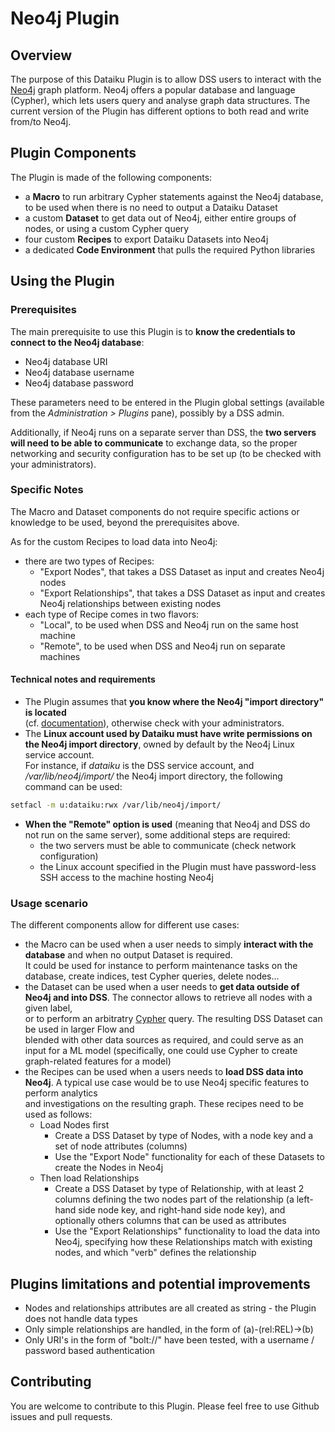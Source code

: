 # Neo4j Plugin


## Overview

The purpose of this Dataiku Plugin is to allow DSS users to interact with the [Neo4j](https://neo4j.com/) graph platform. 
Neo4j offers a popular database and language (Cypher), which lets users query and analyse graph data structures. 
The current version of the Plugin has different options to both read and write from/to Neo4j.


## Plugin Components

The Plugin is made of the following components:

* a **Macro** to run arbitrary Cypher statements against the Neo4j database, to be used when there is no need to output a Dataiku Dataset
* a custom **Dataset** to get data out of Neo4j, either entire groups of nodes, or using a custom Cypher query
* four custom **Recipes** to export Dataiku Datasets into Neo4j
* a dedicated **Code Environment** that pulls the required Python libraries


## Using the Plugin

### Prerequisites
The main prerequisite to use this Plugin is to **know the credentials to connect to the Neo4j database**:

* Neo4j database URI
* Neo4j database username
* Neo4j database password

These parameters need to be entered in the Plugin global settings (available from the *Administration > Plugins* pane), 
possibly by a DSS admin. 

Additionally, if Neo4j runs on a separate server than DSS, the **two servers will need to be able to communicate** to exchange data, 
so the proper networking and security configuration has to be set up (to be checked with your administrators).

### Specific Notes
The Macro and Dataset components do not require specific actions or knowledge to be used, beyond the prerequisites above. 

As for the custom Recipes to load data into Neo4j:
* there are two types of Recipes:
  * "Export Nodes", that takes a DSS Dataset as input and creates Neo4j nodes
  * "Export Relationships", that takes a DSS Dataset as input and creates Neo4j relationships between existing nodes
* each type of Recipe comes in two flavors:
  * "Local", to be used when DSS and Neo4j run on the same host machine
  * "Remote", to be used when DSS and Neo4j run on separate machines
  
#### Technical notes and requirements

* The Plugin assumes that **you know where the Neo4j "import directory" is located**  
(cf. [documentation](https://neo4j.com/docs/operations-manual/current/configuration/file-locations/)), otherwise check with your administrators.
* The **Linux account used by Dataiku must have write permissions on the Neo4j import directory**, owned by default by the Neo4j Linux service account.  
For instance, if *dataiku* is the DSS service account, and */var/lib/neo4j/import/* the Neo4j import directory, the following command can be used:  
```bash
setfacl -m u:dataiku:rwx /var/lib/neo4j/import/
``` 
* **When the "Remote" option is used** (meaning that Neo4j and DSS do not run on the same server), some additional steps are required:
  * the two servers must be able to communicate (check network configuration)
  * the Linux account specified in the Plugin must have password-less SSH access to the machine hosting Neo4j

### Usage scenario
The different components allow for different use cases:

* the Macro can be used when a user needs to simply **interact with the database** and when no output Dataset is required.  
It could be used for instance to perform maintenance tasks on the database, create indices, test Cypher queries, delete nodes...
* the Dataset can be used when a user needs to **get data outside of Neo4j and into DSS**. The connector allows to retrieve all nodes with a given label,  
or to perform an arbitratry [Cypher](https://neo4j.com/docs/cypher-manual/current/) query. The resulting DSS Dataset can be used in larger Flow and  
blended with other data sources as required, and could serve as an input for a ML model (specifically, one could use Cypher to create graph-related features for a model)
* the Recipes can be used when a users needs to **load DSS data into Neo4j**. A typical use case would be to use Neo4j specific features to perform analytics  
and investigations on the resulting graph. These recipes need to be used as follows:
  * Load Nodes first
    * Create a DSS Dataset by type of Nodes, with a node key and a set of node attributes (columns)
    * Use the "Export Node" functionality for each of these Datasets to create the Nodes in Neo4j
  * Then load Relationships
    * Create a DSS Dataset by type of Relationship, with at least 2 columns defining the two nodes part of the relationship (a left-hand side node key, and right-hand side node key), and optionally others columns that can be used as attributes
    * Use the "Export Relationships" functionality to load the data into Neo4j, specifying how these Relationships match with existing nodes, and which "verb" defines the relationship


## Plugins limitations and potential improvements

* Nodes and relationships attributes are all created as string - the Plugin does not handle data types
* Only simple relationships are handled, in the form of (a)-(rel:REL)->(b)
* Only URI's in the form of "bolt://" have been tested, with a username / password based authentication


## Contributing
You are welcome to contribute to this Plugin. Please feel free to use Github issues and pull requests.